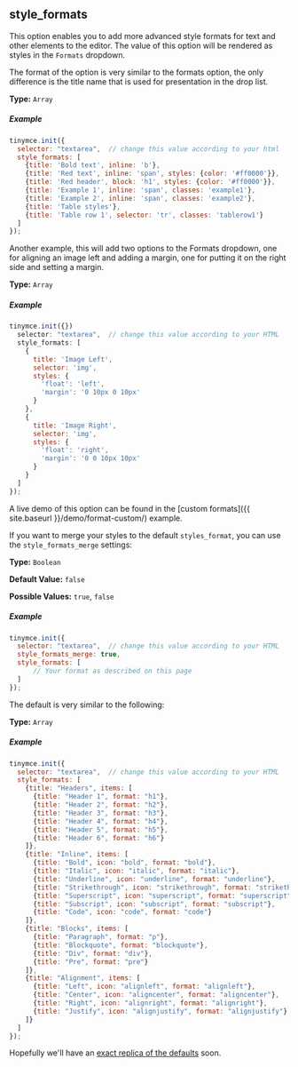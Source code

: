 
## style_formats

This option enables you to add more advanced style formats for text and other elements to the editor. The value of this option will be rendered as styles in the `Formats` dropdown.

The format of the option is very similar to the formats option, the only difference is the title name that is used for presentation in the drop list.

**Type:** `Array`

##### Example

```js
tinymce.init({
  selector: "textarea",  // change this value according to your html
  style_formats: [
    {title: 'Bold text', inline: 'b'},
    {title: 'Red text', inline: 'span', styles: {color: '#ff0000'}},
    {title: 'Red header', block: 'h1', styles: {color: '#ff0000'}},
    {title: 'Example 1', inline: 'span', classes: 'example1'},
    {title: 'Example 2', inline: 'span', classes: 'example2'},
    {title: 'Table styles'},
    {title: 'Table row 1', selector: 'tr', classes: 'tablerow1'}
  ]
});
```

Another example, this will add two options to the Formats dropdown, one for aligning an image left and adding a margin, one for putting it on the right side and setting a margin.

**Type:** `Array`

##### Example

```js
tinymce.init({})
  selector: "textarea",  // change this value according to your HTML
  style_formats: [
    {
      title: 'Image Left',
      selector: 'img',
      styles: {
        'float': 'left',
        'margin': '0 10px 0 10px'
      }
    },
    {
      title: 'Image Right',
      selector: 'img',
      styles: {
        'float': 'right',
        'margin': '0 0 10px 10px'
      }
    }
  ]
});
```

A live demo of this option can be found in the [custom formats]({{ site.baseurl }}/demo/format-custom/) example.

If you want to merge your styles to the default `styles_format`, you can use the `style_formats_merge` settings:

**Type:** `Boolean`

**Default Value:** `false`

**Possible Values:** `true`, `false`

##### Example

```js
tinymce.init({
  selector: "textarea",  // change this value according to your HTML
  style_formats_merge: true,
  style_formats: [
      // Your format as described on this page
  ]
});
```

The default is very similar to the following:

**Type:** `Array`

##### Example

```js
tinymce.init({
  selector: "textarea",  // change this value according to your HTML
  style_formats: [
    {title: "Headers", items: [
      {title: "Header 1", format: "h1"},
      {title: "Header 2", format: "h2"},
      {title: "Header 3", format: "h3"},
      {title: "Header 4", format: "h4"},
      {title: "Header 5", format: "h5"},
      {title: "Header 6", format: "h6"}
    ]},
    {title: "Inline", items: [
      {title: "Bold", icon: "bold", format: "bold"},
      {title: "Italic", icon: "italic", format: "italic"},
      {title: "Underline", icon: "underline", format: "underline"},
      {title: "Strikethrough", icon: "strikethrough", format: "strikethrough"},
      {title: "Superscript", icon: "superscript", format: "superscript"},
      {title: "Subscript", icon: "subscript", format: "subscript"},
      {title: "Code", icon: "code", format: "code"}
    ]},
    {title: "Blocks", items: [
      {title: "Paragraph", format: "p"},
      {title: "Blockquote", format: "blockquote"},
      {title: "Div", format: "div"},
      {title: "Pre", format: "pre"}
    ]},
    {title: "Alignment", items: [
      {title: "Left", icon: "alignleft", format: "alignleft"},
      {title: "Center", icon: "aligncenter", format: "aligncenter"},
      {title: "Right", icon: "alignright", format: "alignright"},
      {title: "Justify", icon: "alignjustify", format: "alignjustify"}
    ]}
  ]
});
```

Hopefully we'll have an [exact replica of the defaults](http://www.tinymce.com/forum/viewtopic.php?id=33648) soon.
